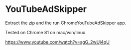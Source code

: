 # YouTubeAdSkipper

Extract the zip and the run ChromeYouTubeAdSkipper app.

Tested on Chrome 81 on mac/win/linux

https://www.youtube.com/watch?v=sgG_2wUj4qU
